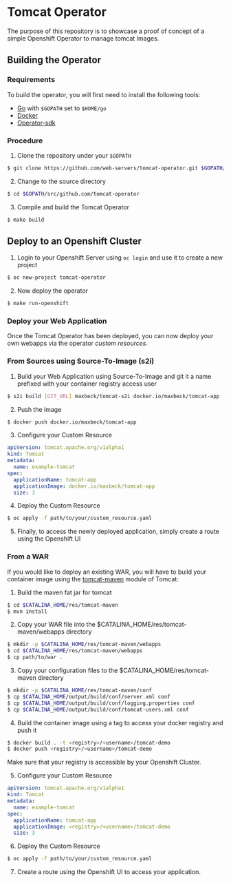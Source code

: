 # Tomcat Operator
The purpose of this repository is to showcase a proof of concept of a simple Openshift Operator to manage tomcat Images.

## Building the Operator
### Requirements
To build the operator, you will first need to install the following tools: 
* [Go](https://github.com/golang/go) with `$GOPATH` set to `$HOME/go`
* [Docker](https://www.docker.com/)
* [Operator-sdk](https://github.com/operator-framework/operator-sdk)

### Procedure
1. Clone the repository under your `$GOPATH`
```bash
$ git clone https://github.com/web-servers/tomcat-operator.git $GOPATH/src/github.com/tomcat-operator
```

2. Change to the source directory
```bash
$ cd $GOPATH/src/github.com/tomcat-operator
```

3. Compile and build the Tomcat Operator
```bash
$ make build
```

## Deploy to an Openshift Cluster
1. Login to your Openshift Server using `oc login` and use it to create a new project
```bash
$ oc new-project tomcat-operator
```

2. Now deploy the operator
```bash
$ make run-openshift
```

### Deploy your Web Application
Once the Tomcat Operator has been deployed, you can now deploy your own webapps via the operator _custom resources_.

### From Sources using Source-To-Image (s2i)

1. Build your Web Application using Source-To-Image and git it a name prefixed with your container registry access user
```bash
$ s2i build [GIT_URL] maxbeck/tomcat-s2i docker.io/maxbeck/tomcat-app
```

2. Push the image
```bash
$ docker push docker.io/maxbeck/tomcat-app
```

3. Configure your Custom Resource
```yaml
apiVersion: tomcat.apache.org/v1alpha1
kind: Tomcat
metadata:
  name: example-tomcat
spec:
  applicationName: tomcat-app
  applicationImage: docker.io/maxbeck/tomcat-app
  size: 3
```

4. Deploy the Custom Resource
```bash
$ oc apply -f path/to/your/custom_resource.yaml
```

5. Finally, to access the newly deployed application, simply create a route using the Openshift UI

### From a WAR
If you would like to deploy an existing WAR, you will have to build your container image using the [tomcat-maven](https://github.com/apache/tomcat/tree/9.0.24/res/tomcat-maven) module of Tomcat:
1. Build the maven fat jar for tomcat
```bash
$ cd $CATALINA_HOME/res/tomcat-maven
$ mvn install
```

2. Copy your WAR file into the $CATALINA_HOME/res/tomcat-maven/webapps directory
```bash
$ mkdir -p $CATALINA_HOME/res/tomcat-maven/webapps
$ cd $CATALINA_HOME/res/tomcat-maven/webapps
$ cp path/to/war .
```

3. Copy your configuration files to the $CATALINA_HOME/res/tomcat-maven directory
```bash
$ mkdir -p $CATALINA_HOME/res/tomcat-maven/conf
$ cp $CATALINA_HOME/output/build/conf/server.xml conf
$ cp $CATALINA_HOME/output/build/conf/logging.properties conf
$ cp $CATALINA_HOME/output/build/conf/tomcat-users.xml conf
```

4. Build the container image using a tag to access your docker registry and push it
```bash
$ docker build . -t <registry>/<username>/tomcat-demo
$ docker push <registry>/<username>/tomcat-demo
```
Make sure that your registry is accessible by your Openshift Cluster.

5. Configure your Custom Resource
```yaml
apiVersion: tomcat.apache.org/v1alpha1
kind: Tomcat
metadata:
  name: example-tomcat
spec:
  applicationName: tomcat-app
  applicationImage: <registry>/<username>/tomcat-demo
  size: 3
```

6. Deploy the Custom Resource
```bash
$ oc apply -f path/to/your/custom_resource.yaml
```

7. Create a route using the Openshift UI to access your application.

